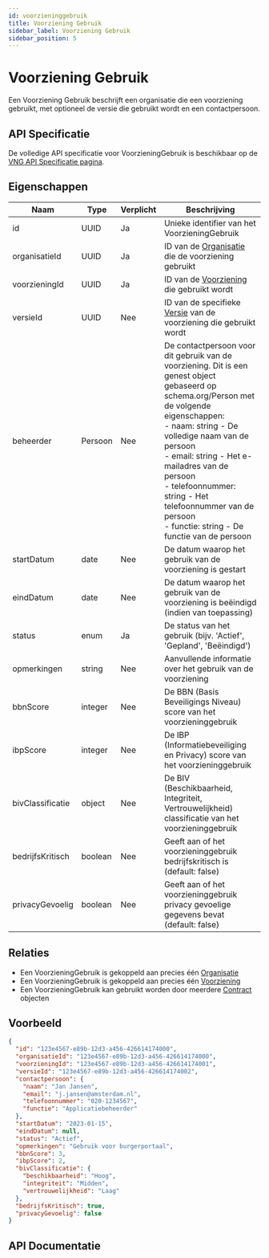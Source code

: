 ```yaml
---
id: voorzieninggebruik
title: Voorziening Gebruik
sidebar_label: Voorziening Gebruik
sidebar_position: 5
---
```


# Voorziening Gebruik

Een Voorziening Gebruik beschrijft een organisatie die een voorziening gebruikt, met optioneel de versie die gebruikt wordt en een contactpersoon.

## API Specificatie

De volledige API specificatie voor VoorzieningGebruik is beschikbaar op de [VNG API Specificatie pagina](https://vng-realisatie.github.io/Softwarecatalogus/api#tag/Software-Catalogus).

## Eigenschappen

| Naam | Type | Verplicht | Beschrijving |
|------|------|-----------|--------------|
| id | UUID | Ja | Unieke identifier van het VoorzieningGebruik |
| organisatieId | UUID | Ja | ID van de [Organisatie](./organisatie) die de voorziening gebruikt |
| voorzieningId | UUID | Ja | ID van de [Voorziening](./voorziening) die gebruikt wordt |
| versieId | UUID | Nee | ID van de specifieke [Versie](./voorzieningversie) van de voorziening die gebruikt wordt |
| beheerder | Persoon | Nee | De contactpersoon voor dit gebruik van de voorziening. Dit is een genest object gebaseerd op schema.org/Person met de volgende eigenschappen:<br/>- naam: string - De volledige naam van de persoon<br/>- email: string - Het e-mailadres van de persoon<br/>- telefoonnummer: string - Het telefoonnummer van de persoon<br/>- functie: string - De functie van de persoon |
| startDatum | date | Nee | De datum waarop het gebruik van de voorziening is gestart |
| eindDatum | date | Nee | De datum waarop het gebruik van de voorziening is beëindigd (indien van toepassing) |
| status | enum | Ja | De status van het gebruik (bijv. 'Actief', 'Gepland', 'Beëindigd') |
| opmerkingen | string | Nee | Aanvullende informatie over het gebruik van de voorziening |
| bbnScore | integer | Nee | De BBN (Basis Beveiligings Niveau) score van het voorzieninggebruik |
| ibpScore | integer | Nee | De IBP (Informatiebeveiliging en Privacy) score van het voorzieninggebruik |
| bivClassificatie | object | Nee | De BIV (Beschikbaarheid, Integriteit, Vertrouwelijkheid) classificatie van het voorzieninggebruik |
| bedrijfsKritisch | boolean | Nee | Geeft aan of het voorzieninggebruik bedrijfskritisch is (default: false) |
| privacyGevoelig | boolean | Nee | Geeft aan of het voorzieninggebruik privacy gevoelige gegevens bevat (default: false) |

## Relaties

- Een VoorzieningGebruik is gekoppeld aan precies één [Organisatie](./organisatie)
- Een VoorzieningGebruik is gekoppeld aan precies één [Voorziening](./voorziening)
- Een VoorzieningGebruik kan gebruikt worden door meerdere [Contract](./contract) objecten

## Voorbeeld

```json
{
  "id": "123e4567-e89b-12d3-a456-426614174000",
  "organisatieId": "123e4567-e89b-12d3-a456-426614174000", 
  "voorzieningId": "123e4567-e89b-12d3-a456-426614174001",
  "versieId": "123e4567-e89b-12d3-a456-426614174002",
  "contactpersoon": {
    "naam": "Jan Jansen",
    "email": "j.jansen@amsterdam.nl",
    "telefoonnummer": "020-1234567",
    "functie": "Applicatiebeheerder"
  },
  "startDatum": "2023-01-15",
  "eindDatum": null,
  "status": "Actief",
  "opmerkingen": "Gebruik voor burgerportaal",
  "bbnScore": 3,
  "ibpScore": 2,
  "bivClassificatie": {
    "beschikbaarheid": "Hoog",
    "integriteit": "Midden", 
    "vertrouwelijkheid": "Laag"
  },
  "bedrijfsKritisch": true,
  "privacyGevoelig": false
}
```

## API Documentatie

